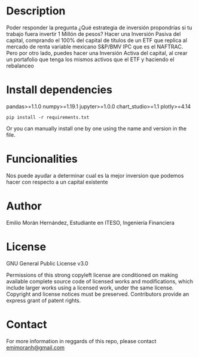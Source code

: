 # Description
Poder responder la pregunta ¿Qué estrategia de inversión propondrías si tu trabajo fuera invertir 1 Millón de pesos?
Hacer una Inversión Pasiva del capital, comprando el 100% del capital de títulos de un ETF que replica al mercado de renta variable mexicano S&P/BMV IPC que es el NAFTRAC. Pero por otro lado, puedes hacer una Inversión Activa del capital, al crear un portafolio que tenga los mismos activos que el ETF y haciendo el rebalanceo

# Install dependencies
pandas>=1.1.0
numpy>=1.19.1
jupyter>=1.0.0
chart_studio>=1.1
plotly>=4.14

    pip install -r requirements.txt
Or you can manually install one by one using the name and version in the file.

# Funcionalities
Nos puede ayudar a determinar cual es la mejor inversion que podemos hacer con respecto a un capital existente

# Author
Emilio Morán Hernández, Estudiante en ITESO, Ingeniería Financiera
# License
GNU General Public License v3.0

Permissions of this strong copyleft license are conditioned on making available complete source code of licensed works and modifications, which include larger works using a licensed work, under the same license. Copyright and license notices must be preserved. Contributors provide an express grant of patent rights.

# Contact
For more information in reggards of this repo, please contact emimoranh@gmail.com
